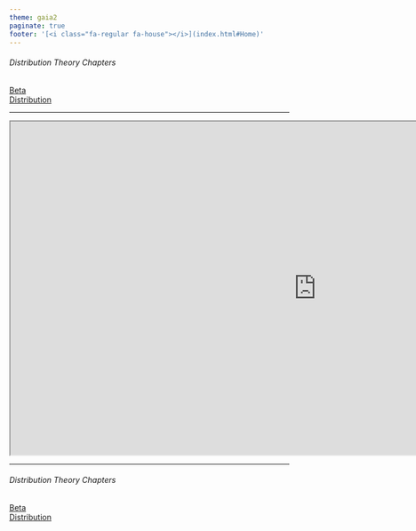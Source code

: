 ```yaml
---
theme: gaia2
paginate: true
footer: '[<i class="fa-regular fa-house"></i>](index.html#Home)'
---
```

<!-- _class: lead -->

###### Distribution Theory Chapters

<div class="dashboard-tiles">
  <a class="tile-link" href="math/probstats/dist/beta.html" style="--tile-bg-img:url('assets/2025-09-30-19-41-08.png');">Beta<br>Distribution</a>
</div>

---

<iframe src="https://www.acsu.buffalo.edu/~adamcunn/probability/probability.html", width="1100", height="600"></iframe>

---

<!-- _class: lead -->

###### Distribution Theory Chapters

<div class="dashboard-tiles">
  <a class="tile-link" href="math/probstats/dist/beta.html">Beta<br>Distribution</a>
</div>
